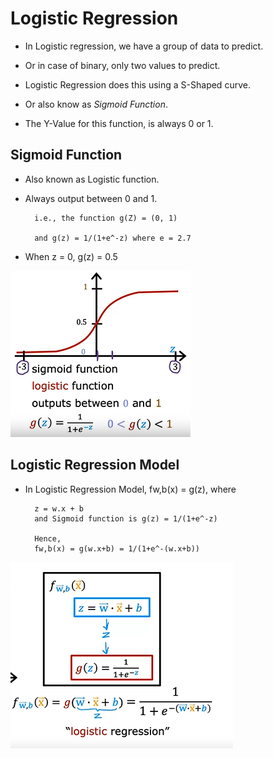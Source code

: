 # Logistic Regression

- In Logistic regression, we have a group of data to predict.
- Or in case of binary, only two values to predict.

- Logistic Regression does this using a S-Shaped curve.
- Or also know as <em>Sigmoid Function</em>.

- The Y-Value for this function, is always 0 or 1.

## Sigmoid Function

- Also known as Logistic function.

- Always output between 0 and 1.

        i.e., the function g(Z) = (0, 1)

        and g(z) = 1/(1+e^-z) where e = 2.7

- When z = 0, g(z) = 0.5

![alt text](images/Sigmoid.png)


## Logistic Regression Model

- In Logistic Regression Model, fw,b(x) = g(z), where

        z = w.x + b
        and Sigmoid function is g(z) = 1/(1+e^-z)

        Hence,
        fw,b(x) = g(w.x+b) = 1/(1+e^-(w.x+b))

![alt text](images/Logistic-Reg-Model.png)

